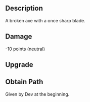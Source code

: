 ## Description
A broken axe with a once sharp blade.

## Damage
-10 points (neutral)

## Upgrade


## Obtain Path
Given by Dev at the beginning.